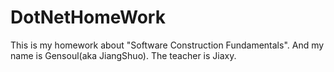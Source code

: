 # DotNetHomeWork
This is my homework about "Software Construction Fundamentals".
And my name is Gensoul(aka JiangShuo).
The teacher is Jiaxy.
